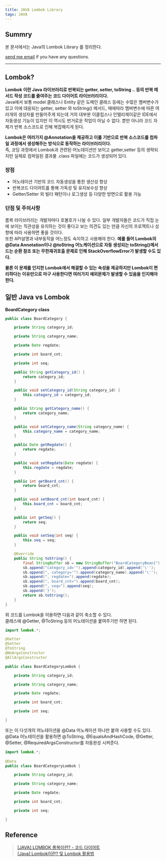```yaml
---
title: JAVA Lombok Library
tags: JAVA
---
```


## Summry  

본 문서에서는 Java의 Lombok Library 를 정리한다.

[send me email](mailto:jewel7492@gmail.com) if you have any questions.

<!--more-->

---

## Lombok?

**Lombok 이란 Java 라이브러리로 반복되는 getter, setter, toString .. 등의 반복 메서드 작성 코드를 줄여주는 코드 다이어트 라이브러리이다.**  
Java에서 보통 model 클래스나 Entity 같은 도메인 클래스 등에는 수많은 멤버변수가 있고 이에 대응되는 getter, setter 와 toString() 메서드, 때에따라 멤버변수에 따른 여러개의 생성자를 만들어주게 되는데 거의 대부분 이클립스나 인텔리제이같은 IDE에서 자동생성 기능이 있지만 이 역시도 번거로운 작업이 아닐 수 없다. 뿐만 아니라 코드 자체가 반복 소스코드로 인해 복잡해지게 된다.  

**Lombok은 여러가지 @Annotation을 제공하고 이를 기반으로 반복 소스코드를 컴파일 과정에서 생성해주는 방식으로 동작하는 라이브러리이다.**  
즉, 코딩 과정에서 Lombok과 관련된 어노테이션만 보이고 getter,setter 등의 생략되지만 실제로 컴파일된 결과물 .class 파일에는 코드가 생성되어 있다.  

### 장점

* 어노테이션 기반의 코드 자동생성을 통한 생산성 향상
* 반복코드 다이어트를 통해 가독성 및 유지보수성 향상
* Getter/Setter 외 빌더 패턴이나 로그생성 등 다양한 방면으로 활용 가능

### 단점 및 주의사항

롬복 라이브러리는 개발자마다 호불호가 나뉠 수 있다. 일부 개발자들은 코드가 직접 눈에 보이는 직관성을 유지하는 것이 좋다고 보는 의견도 있는 만큼 자신의 프로젝트나 성향에 따라 사용하면 좋을 것이다.  
또한 API설명과 내부동작을 어느정도 숙지하고 사용해야 한다. **예를 들어 Lombok의 @Data Annotation이나 @toString 어노케이션으로 자동 생성되는 toString()메서드는 순환 참조 또는 무한재귀호출 문제로 인해 StackOverflowError가 발생할 수도 있다.**  

**물론 이 문제를 인지한 Lombok에서 해결할 수 있는 속성을 제공하지만 Lombok이 편리하다는 이유만으로 마구 사용한다면 여러가지 예외문제가 발생할 수 있음을 인지해야 한다.**  

## 일반 Java vs Lombok

**BoardCategory class**
```java
public class BoardCategory {

    private String category_id;

    private String category_name;

    private Date regdate;

    private int board_cnt;

    private int seq;

    public String getCategory_id() {
        return category_id;
    }

    public void setCategory_id(String category_id) {
        this.category_id = category_id;
    }

    public String getCategory_name() {
        return category_name;
    }

    public void setCategory_name(String category_name) {
        this.category_name = category_name;
    }

    public Date getRegdate() {
        return regdate;
    }

    public void setRegdate(Date regdate) {
        this.regdate = regdate;
    }

    public int getBoard_cnt() {
        return board_cnt;
    }

    public void setBoard_cnt(int board_cnt) {
        this.board_cnt = board_cnt;
    }

    public int getSeq() {
        return seq;
    }

    public void setSeq(int seq) {
        this.seq = seq;
    }

    @Override
    public String toString() {
        final StringBuffer sb = new StringBuffer("BoardCategoryBean{");
        sb.append("category_id='").append(category_id).append('\'');
        sb.append(", category='").append(category_name).append('\'');
        sb.append(", regdate=").append(regdate);
        sb.append(", board_cnt=").append(board_cnt);
        sb.append(", seq=").append(seq);
        sb.append('}');
        return sb.toString();
    }
}
```
위 코드를 Lombok을 이용하면 다음과 같이 축소할 수 있다.  
클래스에 @Getter, @ToString 등의 어노테이션을 붙여주기만 하면 된다.  

```java
import lombok.*;

@Getter
@Setter
@ToString
@NoArgsConstructor
@AllArgsConstructor

public class BoardCategoryLombok {

    private String category_id;

    private String category_name;

    private Date regdate;

    private int board_cnt;

    private int seq;

}
```
또는 이 다섯개의 어노테이션을 @Data 어노케이션 하나만 붙여 사용할 수도 있다.  
@Data 어노테이션을 활용하면 @ToString, @EqualsAndHashCode, @Getter, @Setter, @RequiredArgsConstructor를 자동완성 시켜준다.  

```java
import lombok.*;
 
@Data
public class BoardCategoryLombok {

    private String category_id;

    private String category_name;

    private Date regdate;

    private int board_cnt;

    private int seq;

}
```

## Reference

> [[JAVA] LOMBOK 롬복이란? - 코드 다이어트](https://cheershennah.tistory.com/183)  
> [[Java] Lombok이란? 및 Lombok 활용법](https://mangkyu.tistory.com/78)  